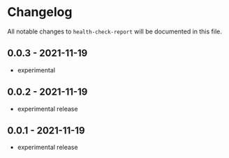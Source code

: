# Changelog

All notable changes to `health-check-report` will be documented in this file.

## 0.0.3 - 2021-11-19

- experimental

## 0.0.2 - 2021-11-19

- experimental release

## 0.0.1 - 2021-11-19

- experimental release

